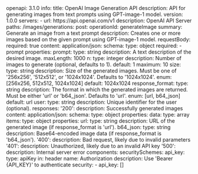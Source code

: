 <Endpoint-Reference>
openapi: 3.1.0
info:
  title: OpenAI Image Generation API
  description: API for generating images from text prompts using GPT-image-1 model.
  version: 1.0.0
servers:
  - url: https://api.openai.com/v1
    description: OpenAI API Server
paths:
  /images/generations:
    post:
      operationId: generateImage
      summary: Generate an image from a text prompt
      description: Creates one or more images based on the given prompt using GPT-image-1 model.
      requestBody:
        required: true
        content:
          application/json:
            schema:
              type: object
              required:
                - prompt
              properties:
                prompt:
                  type: string
                  description: A text description of the desired image.
                  maxLength: 1000
                n:
                  type: integer
                  description: Number of images to generate (optional, defaults to 1).
                  default: 1
                  maximum: 10
                size:
                  type: string
                  description: Size of the generated images. Must be one of '256x256', '512x512', or '1024x1024'. Defaults to '1024x1024'.
                  enum: [256x256, 512x512, 1024x1024]
                  default: 1024x1024
                response_format:
                  type: string
                  description: The format in which the generated images are returned. Must be either 'url' or 'b64_json'. Defaults to 'url'.
                  enum: [url, b64_json]
                  default: url
                user:
                  type: string
                  description: Unique identifier for the user (optional).
      responses:
        '200':
          description: Successfully generated images
          content:
            application/json:
              schema:
                type: object
                properties:
                  data:
                    type: array
                    items:
                      type: object
                      properties:
                        url:
                          type: string
                          description: URL of the generated image (if response_format is 'url').
                        b64_json:
                          type: string
                          description: Base64-encoded image data (if response_format is 'b64_json').
        '400':
          description: Bad request, likely due to invalid parameters
        '401':
          description: Unauthorized, likely due to an invalid API key
        '500':
          description: Internal server error
components:
  securitySchemes:
    api_key:
      type: apiKey
      in: header
      name: Authorization
      description: Use 'Bearer {API_KEY}' to authenticate
security:
  - api_key: []
</Endpoint-Reference>